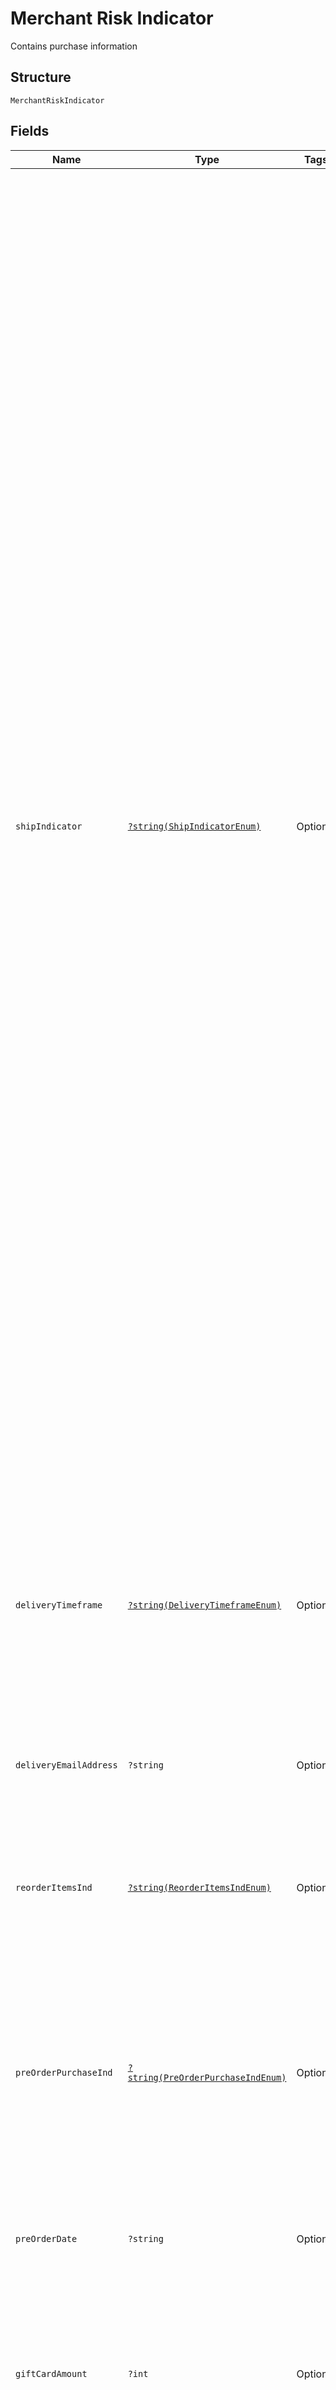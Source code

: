 
# Merchant Risk Indicator

Contains purchase information

## Structure

`MerchantRiskIndicator`

## Fields

| Name | Type | Tags | Description | Getter | Setter |
|  --- | --- | --- | --- | --- | --- |
| `shipIndicator` | [`?string(ShipIndicatorEnum)`](../../doc/models/ship-indicator-enum.md) | Optional | Indicates shipping method chosen for the transaction. Merchants must choose the Shipping Indicator code that most accurately describes the cardholder's specific transaction. If one or more items are included in the sale, use the Shipping Indicator code for the physical goods, or if all digital goods, use the code that describes the most expensive item.<br><br>> 01 - Ship to cardholder's billing address<br>> <br>> 02 - Ship to another verified address on file with merchant<br>> <br>> 03 - Ship to address that is different than the cardholder's billing address<br>> <br>> 04 - "Ship to Store" / Pick-up at local store (Store address shall be populated in shipping address fields)<br>> <br>> 05 - Digital goods (includes online services, electronic gift cards and redemption codes)<br>> <br>> 06 - Travel and Event tickets, not shipped<br>> <br>> 07 - Other (for example, Gaming, digital services not shipped, e-media subscriptions, etc.)<br>> <br>> 08 - Pick-up and go delivery. Availble in EMV 3DS 2.3.1 and later<br>> <br>> 09 - Locker delivery (or other automated pick-up). Availble in EMV 3DS 2.3.1 and later<br>> <br>> 80 - PS-specific value (dependent on the payment scheme type)<br>> <br>> 81 - PS-specific value (dependent on the payment scheme type) | getShipIndicator(): ?string | setShipIndicator(?string shipIndicator): void |
| `deliveryTimeframe` | [`?string(DeliveryTimeframeEnum)`](../../doc/models/delivery-timeframe-enum.md) | Optional | Indicates the merchandise delivery timeframe.<br><br>> 01 - Electronic Delivery<br>> <br>> 02 - Same day shipping<br>> <br>> 03 - Overnight shipping<br>> <br>> 04 - Two-day or more shipping | getDeliveryTimeframe(): ?string | setDeliveryTimeframe(?string deliveryTimeframe): void |
| `deliveryEmailAddress` | `?string` | Optional | For electronic delivery, the email address to which the merchandise was delivered. | getDeliveryEmailAddress(): ?string | setDeliveryEmailAddress(?string deliveryEmailAddress): void |
| `reorderItemsInd` | [`?string(ReorderItemsIndEnum)`](../../doc/models/reorder-items-ind-enum.md) | Optional | Indicates whether the cardholder is reordering previously purchased merchandise.<br><br>> 01 - First time ordered<br>> <br>> 02 - Reordered | getReorderItemsInd(): ?string | setReorderItemsInd(?string reorderItemsInd): void |
| `preOrderPurchaseInd` | [`?string(PreOrderPurchaseIndEnum)`](../../doc/models/pre-order-purchase-ind-enum.md) | Optional | Indicates whether Cardholder is placing an order for merchandise with a future availability or release date.<br><br>> 01 - Merchandise available<br>> <br>> 02 - Future availability | getPreOrderPurchaseInd(): ?string | setPreOrderPurchaseInd(?string preOrderPurchaseInd): void |
| `preOrderDate` | `?string` | Optional | For a pre-ordered purchase, the expected date that the merchandise will be available. Date format must be YYYYMMDD. | getPreOrderDate(): ?string | setPreOrderDate(?string preOrderDate): void |
| `giftCardAmount` | `?int` | Optional | For prepaid or gift card purchase, the purchase amount total of prepaid or gift card(s) in major units (for example, USD 123.45 is 123). | getGiftCardAmount(): ?int | setGiftCardAmount(?int giftCardAmount): void |
| `giftCardCurr` | `?string` | Optional | For prepaid or gift card purchase, the currency code of the card as defined in ISO 4217 except 955 - 964 and 999. | getGiftCardCurr(): ?string | setGiftCardCurr(?string giftCardCurr): void |
| `giftCardCount` | `?int` | Optional | For prepaid or gift card purchase, total count of individual prepaid or gift cards/codes purchased.<br><br>**Constraints**: `>= 0`, `<= 99` | getGiftCardCount(): ?int | setGiftCardCount(?int giftCardCount): void |
| `transChar` | [`?(string(TransCharEnum)[])`](../../doc/models/trans-char-enum.md) | Optional | Available starting in EMV 3DS 2.3.1.1.  Indicates to the ACS specific transactions identified by the Merchant.<br><br>> 01 - Cryptocurrency transaction<br>> <br>> 02 - NFT transaction<br><br>**Constraints**: *Minimum Items*: `1`, *Maximum Items*: `2` | getTransChar(): ?array | setTransChar(?array transChar): void |

## Example (as JSON)

```json
{
  "ship_indicator": "01",
  "delivery_timeframe": "02",
  "delivery_email_address": "fortis@example.com",
  "reorder_items_ind": "01",
  "pre_order_purchase_ind": "01"
}
```

